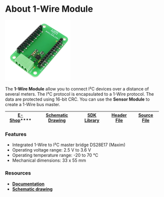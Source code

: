 # About 1-Wire Module

![](../.gitbook/assets/_basics_module-overview_1-wire-module.png)

The **1-Wire Module** allow you to connect I²C devices over a distance of several meters. The I²C protocol is encapsulated to a 1-Wire protocol. The data are protected using 16-bit CRC. You can use the **Sensor Module** to create a 1-Wire bus master.

| [**E-Shop**](https://shop.bigclown.com/1-wire-module)\*\*\*\* | [**Schematic Drawing**](https://github.com/bigclownlabs/bc-hardware/tree/master/out/bc-module-1-wire) | [**SDK Library**](https://sdk.bigclown.com/group__bc__onewire) | [**Header File**](https://github.com/bigclownlabs/bcf-sdk/blob/master/bcl/inc/bc_onewire.h) | [**Source File**](https://github.com/bigclownlabs/bcf-sdk/blob/master/bcl/src/bc_onewire.c) |
| :---: | :---: | :---: | :---: | :---: |


### Features

* Integrated 1-Wire to I²C master bridge DS28E17 \(Maxim\)
* Operating voltage range: 2.5 V to 3.6 V
* Operating temperature range: -20 to 70 °C
* Mechanical dimensions: 33 x 55 mm

### Resources

* [**Documentation**](about-1-wire-module.md)
* [**Schematic drawing**](https://github.com/bigclownlabs/bc-hardware/tree/master/out/bc-module-1-wire)

